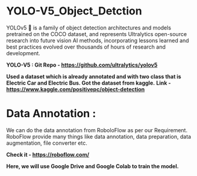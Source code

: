 # YOLO-V5_Object_Detction

YOLOv5 🚀 is a family of object detection architectures and models pretrained on the COCO dataset, and represents Ultralytics open-source research into future vision AI methods, incorporating lessons learned and best practices evolved over thousands of hours of research and development.

**YOLO-V5 : Git Repo - https://github.com/ultralytics/yolov5**

**Used a dataset which is already annotated and with two class that is Electric Car and Electric Bus. Got the dataset from kaggle.**
**Link - https://www.kaggle.com/positivepc/object-detection**

# Data Annotation :
We can do the data annotation from RoboloFlow as per our Requirement. RoboFlow provide many things like data annotation, data preparation, data augmentation, file converter etc.

**Check it - https://roboflow.com/**


**Here, we will use Google Drive and Google Colab to train the model.**

